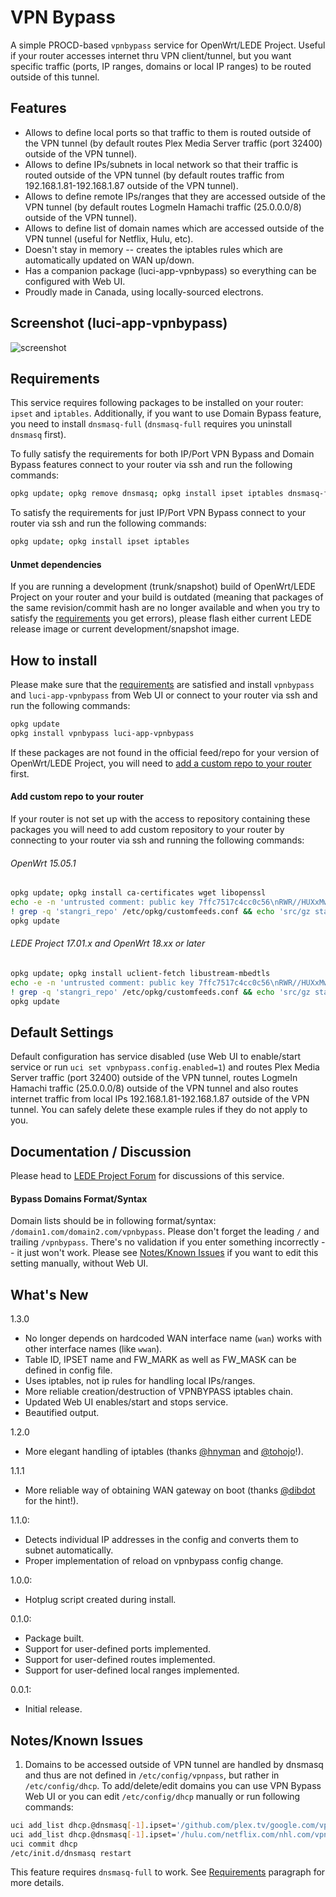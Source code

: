 # VPN Bypass
A simple PROCD-based ```vpnbypass``` service for OpenWrt/LEDE Project. Useful if your router accesses internet thru VPN client/tunnel, but you want specific traffic (ports, IP ranges, domains or local IP ranges) to be routed outside of this tunnel.

## Features
- Allows to define local ports so that traffic to them is routed outside of the VPN tunnel (by default routes Plex Media Server traffic (port 32400) outside of the VPN tunnel).
- Allows to define IPs/subnets in local network so that their traffic is routed outside of the VPN tunnel (by default routes traffic from 192.168.1.81-192.168.1.87 outside of the VPN tunnel).
- Allows to define remote IPs/ranges that they are accessed outside of the VPN tunnel (by default routes LogmeIn Hamachi traffic (25.0.0.0/8) outside of the VPN tunnel).
- Allows to define list of domain names which are accessed outside of the VPN tunnel (useful for Netflix, Hulu, etc).
- Doesn't stay in memory -- creates the iptables rules which are automatically updated on WAN up/down.
- Has a companion package (luci-app-vpnbypass) so everything can be configured with Web UI.
- Proudly made in Canada, using locally-sourced electrons.

## Screenshot (luci-app-vpnbypass)
![screenshot](https://raw.githubusercontent.com/stangri/openwrt_packages/master/screenshots/vpnbypass/screenshot02.png "screenshot")

## Requirements
This service requires following packages to be installed on your router: ```ipset``` and ```iptables```. Additionally, if you want to use Domain Bypass feature, you need to install ```dnsmasq-full``` (```dnsmasq-full``` requires you uninstall ```dnsmasq``` first).

To fully satisfy the requirements for both IP/Port VPN Bypass and Domain Bypass features connect to your router via ssh and run the following commands:
```sh
opkg update; opkg remove dnsmasq; opkg install ipset iptables dnsmasq-full
```

To satisfy the requirements for just IP/Port VPN Bypass connect to your router via ssh and run the following commands:
```sh
opkg update; opkg install ipset iptables
```

#### Unmet dependencies
If you are running a development (trunk/snapshot) build of OpenWrt/LEDE Project on your router and your build is outdated (meaning that packages of the same revision/commit hash are no longer available and when you try to satisfy the [requirements](#requirements) you get errors), please flash either current LEDE release image or current development/snapshot image.

## How to install
<!---
#### From Web UI/Luci
Navigate to System->Software page on your router and then perform the following actions:
1. Click "Update Lists"
2. Wait for the update process to finish.
3. In the "Download and install package:" field type ```vpnbypass luci-app-vpnbypass```
4. Click "OK" to install ```vpnbypass``` and ```luci-app-vpnbypass```

If you get an ```Unknown package 'vpnbypass'``` error, your router is not set up with the access to repository containing these packages and you need to add custom repository to your router first.

#### From console/ssh
--->
Please make sure that the [requirements](#requirements) are satisfied and install ```vpnbypass``` and ```luci-app-vpnbypass``` from Web UI or connect to your router via ssh and run the following commands:
```sh
opkg update
opkg install vpnbypass luci-app-vpnbypass
```
If these packages are not found in the official feed/repo for your version of OpenWrt/LEDE Project, you will need to [add a custom repo to your router](#add-custom-repo-to-your-router) first.

#### Add custom repo to your router
If your router is not set up with the access to repository containing these packages you will need to add custom repository to your router by connecting to your router via ssh and running the following commands:

###### OpenWrt 15.05.1
```sh
opkg update; opkg install ca-certificates wget libopenssl
echo -e -n 'untrusted comment: public key 7ffc7517c4cc0c56\nRWR//HUXxMwMVnx7fESOKO7x8XoW4/dRidJPjt91hAAU2L59mYvHy0Fa\n' > /tmp/stangri-repo.pub && opkg-key add /tmp/stangri-repo.pub
! grep -q 'stangri_repo' /etc/opkg/customfeeds.conf && echo 'src/gz stangri_repo https://raw.githubusercontent.com/stangri/openwrt-repo/master' >> /etc/opkg/customfeeds.conf
opkg update
```

###### LEDE Project 17.01.x and OpenWrt 18.xx or later
```sh
opkg update; opkg install uclient-fetch libustream-mbedtls
echo -e -n 'untrusted comment: public key 7ffc7517c4cc0c56\nRWR//HUXxMwMVnx7fESOKO7x8XoW4/dRidJPjt91hAAU2L59mYvHy0Fa\n' > /tmp/stangri-repo.pub && opkg-key add /tmp/stangri-repo.pub
! grep -q 'stangri_repo' /etc/opkg/customfeeds.conf && echo 'src/gz stangri_repo https://raw.githubusercontent.com/stangri/openwrt-repo/master' >> /etc/opkg/customfeeds.conf
opkg update
```

## Default Settings
Default configuration has service disabled (use Web UI to enable/start service or run ```uci set vpnbypass.config.enabled=1```) and routes Plex Media Server traffic (port 32400) outside of the VPN tunnel, routes LogmeIn Hamachi traffic (25.0.0.0/8) outside of the VPN tunnel and also routes internet traffic from local IPs 192.168.1.81-192.168.1.87 outside of the VPN tunnel. You can safely delete these example rules if they do not apply to you.

## Documentation / Discussion
Please head to [LEDE Project Forum](https://forum.lede-project.org/t/vpn-bypass-split-tunneling-service-luci-ui/1106) for discussions of this service.

#### Bypass Domains Format/Syntax
Domain lists should be in following format/syntax: ```/domain1.com/domain2.com/vpnbypass```. Please don't forget the leading ```/``` and trailing ```/vpnbypass```. There's no validation if you enter something incorrectly -- it just won't work. Please see [Notes/Known Issues](#notesknown-issues) if you want to edit this setting manually, without Web UI.

## What's New
1.3.0
- No longer depends on hardcoded WAN interface name (```wan```) works with other interface names (like ```wwan```).
- Table ID, IPSET name and FW_MARK as well as FW_MASK can be defined in config file.
- Uses iptables, not ip rules for handling local IPs/ranges.
- More reliable creation/destruction of VPNBYPASS iptables chain.
- Updated Web UI enables/start and stops service.
- Beautified output.

1.2.0
- More elegant handling of iptables (thanks [@hnyman](https://github.com/hnyman) and [@tohojo](https://github.com/tohojo)!).

1.1.1
- More reliable way of obtaining WAN gateway on boot (thanks [@dibdot](https://github.com/dibdot) for the hint!).

1.1.0:
- Detects individual IP addresses in the config and converts them to subnet automatically.
- Proper implementation of reload on vpnbypass config change.

1.0.0:
- Hotplug script created during install.

0.1.0:
- Package built.
- Support for user-defined ports implemented.
- Support for user-defined routes implemented.
- Support for user-defined local ranges implemented.

0.0.1:
- Initial release.

## Notes/Known Issues
1. Domains to be accessed outside of VPN tunnel are handled by dnsmasq and thus are not defined in ```/etc/config/vpnpass```, but rather in ```/etc/config/dhcp```. To add/delete/edit domains you can use VPN Bypass Web UI or you can edit ```/etc/config/dhcp``` manually or run following commands:
```sh
uci add_list dhcp.@dnsmasq[-1].ipset='/github.com/plex.tv/google.com/vpnbypass'
uci add_list dhcp.@dnsmasq[-1].ipset='/hulu.com/netflix.com/nhl.com/vpnbypass'
uci commit dhcp
/etc/init.d/dnsmasq restart
```
This feature requires ```dnsmasq-full``` to work. See [Requirements](#requirements) paragraph for more details.
